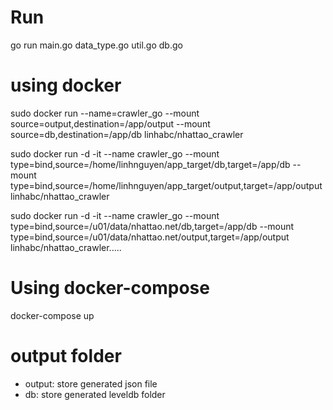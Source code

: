 # Run

go run main.go data_type.go util.go db.go

# using docker

sudo docker run --name=crawler_go --mount source=output,destination=/app/output --mount source=db,destination=/app/db linhabc/nhattao_crawler

sudo docker run -d -it --name crawler_go --mount type=bind,source=/home/linhnguyen/app_target/db,target=/app/db --mount type=bind,source=/home/linhnguyen/app_target/output,target=/app/output linhabc/nhattao_crawler

sudo docker run -d -it --name crawler_go --mount type=bind,source=/u01/data/nhattao.net/db,target=/app/db --mount type=bind,source=/u01/data/nhattao.net/output,target=/app/output linhabc/nhattao_crawler.....

# Using docker-compose

docker-compose up

# output folder

- output: store generated json file
- db: store generated leveldb folder
